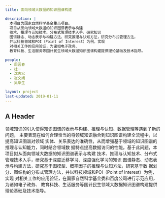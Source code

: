 ```yaml
---
title: 面向领域大数据的知识图谱构建 

description: |
  本项目为国家自然科学基金重点项目。
  项目从面向领域大数据的知识图谱表示与构建
  技术、推理与认知技术、分布式管理技术入手，研究知识
  图谱静态、动态表示与构建方法，研究推理与认知方法，研究分布式管理方法，
  并以科技领域和POI（Point of Interest）为例，实现
  对相关工作的应用验证，为诸如电子政务、
  教育科技、生活服务等国计民生领域大数据知识图谱构建提供理论基础及技术指导。

people:
  - 周园春
  - 杜一
  - 沈志宏
  - 崔文娟
  - 吴章生

layout: project
last-updated: 2019-01-11
---
```


## A Header

领域知识的引入使得知识图谱的表示与构建、推理与认知、数据管理等遇到了新的问题，
主要表现在如何合理恰当的将领域知识融合到知识图谱构建全流程中，以提高知识图谱对领域
实体、关系表达的准确性，从而增强基于领域的知识图谱的推理与认知能力，同时结合领域数
据特点提高数据访问的性能。基于此问题，本项目拟从面向领域大数据的知识图谱表示与构建
技术、推理与认知技术、分布式管理技术入手，研究基于深度迁移学习、深度强化学习的知识
图谱静态、动态表示与构建方法，研究基于图模型、概率因子的推理与认知方法，研究基于数
据划分、图结构的分布式管理方法，并以科技领域和POI（Point of Interest）为例，实现
对相关工作的应用验证，在国家自然科学基金委和百度公司进行示范应用，为诸如电子政务、
教育科技、生活服务等国计民生领域大数据知识图谱构建提供理论基础及技术指导。
